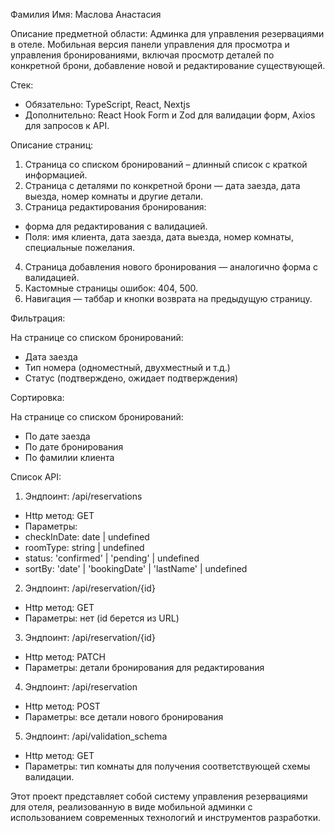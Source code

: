Фамилия Имя: Маслова Анастасия

Описание предметной области: Админка для управления резервациями в отеле. Мобильная версия панели управления для просмотра и управления бронированиями, включая просмотр деталей по конкретной брони, добавление новой и редактирование существующей.

Стек:
* Обязательно: TypeScript, React, Nextjs
* Дополнительно: React Hook Form и Zod для валидации форм, Axios для запросов к API.

Описание страниц:

1. Страница со списком бронирований – длинный список с краткой информацией.
2. Страница с деталями по конкретной брони — дата заезда, дата выезда, номер комнаты и другие детали.
3. Страница редактирования бронирования:
* форма для редактирования с валидацией.
* Поля: имя клиента, дата заезда, дата выезда, номер комнаты, специальные пожелания.

4. Страница добавления нового бронирования — аналогично форма с валидацией.
5. Кастомные страницы ошибок: 404, 500.
6. Навигация — таббар и кнопки возврата на предыдущую страницу.

Фильтрация:

На странице со списком бронирований:
* Дата заезда
* Тип номера (одноместный, двухместный и т.д.)
* Статус (подтверждено, ожидает подтверждения)

Сортировка:

На странице со списком бронирований:
* По дате заезда
* По дате бронирования
* По фамилии клиента

Список API:

1. Эндпоинт: /api/reservations
* Http метод: GET
* Параметры:
* checkInDate: date | undefined
* roomType: string | undefined
* status: 'confirmed' | 'pending' | undefined
* sortBy: 'date' | 'bookingDate' | 'lastName' | undefined

2. Эндпоинт: /api/reservation/{id}
* Http метод: GET
* Параметры: нет (id берется из URL)

3. Эндпоинт: /api/reservation/{id}
* Http метод: PATCH
* Параметры: детали бронирования для редактирования

4. Эндпоинт: /api/reservation
* Http метод: POST
* Параметры: все детали нового бронирования

5. Эндпоинт: /api/validation_schema
* Http метод: GET
* Параметры: тип комнаты для получения соответствующей схемы валидации.

Этот проект представляет собой систему управления резервациями для отеля, реализованную в виде мобильной админки с использованием современных технологий и инструментов разработки.
